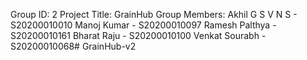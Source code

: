 Group ID: 2
Project Title: GrainHub
Group Members:
    Akhil G S V N S - S20200010010
    Manoj Kumar - S20200010097
    Ramesh Palthya - S20200010161
    Bharat Raju - S20200010100
    Venkat Sourabh - S20200010068#   G r a i n H u b - v 2  
 